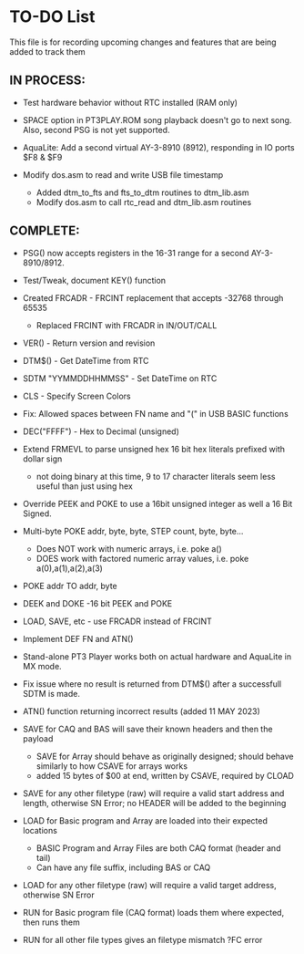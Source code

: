 # TO-DO List

This file is for recording upcoming changes and features that are being added to track them

## IN PROCESS:

- Test hardware behavior without RTC installed (RAM only)

- SPACE option in PT3PLAY.ROM song playback doesn't go to next song. Also, second PSG is not yet supported.

- AquaLite: Add a second virtual AY-3-8910 (8912), responding in IO ports $F8 & $F9

- Modify dos.asm to read and write USB file timestamp
  - Added dtm_to_fts and fts_to_dtm routines to dtm_lib.asm
  - Modify dos.asm to call rtc_read and dtm_lib.asm routines

## COMPLETE:

- PSG() now accepts registers in the 16-31 range for a second AY-3-8910/8912.

- Test/Tweak, document KEY() function

- Created FRCADR - FRCINT replacement that accepts -32768 through 65535
  - Replaced FRCINT with FRCADR in IN/OUT/CALL

- VER() - Return version and revision

- DTM$() - Get DateTime from RTC

- SDTM "YYMMDDHHMMSS" - Set DateTime on RTC

- CLS - Specify Screen Colors

- Fix: Allowed spaces between FN name and "(" in USB BASIC functions

- DEC("FFFF") - Hex to Decimal (unsigned)

- Extend FRMEVL to parse unsigned hex 16 bit hex literals prefixed with dollar sign
  - not doing binary at this time, 9 to 17 character literals seem less useful than just using hex

- Override PEEK and POKE to use a 16bit unsigned integer as well a 16 Bit Signed.

- Multi-byte POKE addr, byte, byte, STEP count, byte, byte...
  - Does NOT work with numeric arrays, i.e. poke a()
  - DOES work with factored numeric array values, i.e. poke a(0),a(1),a(2),a(3)

- POKE addr TO addr, byte

- DEEK and DOKE -16 bit PEEK and POKE

- LOAD, SAVE, etc - use FRCADR instead of FRCINT

- Implement DEF FN and ATN()

- Stand-alone PT3 Player works both on actual hardware and AquaLite in MX mode.

- Fix issue where no result is returned from DTM$() after a successfull SDTM is made.

- ATN() function returning incorrect results (added 11 MAY 2023)

- SAVE for CAQ and BAS will save their known headers and then the payload 
  - SAVE for Array should behave as originally designed; should behave similarly to how CSAVE for arrays works
  - added 15 bytes of $00 at end, written by CSAVE, required by CLOAD

- SAVE for any other filetype (raw) will require a valid start address and length, otherwise SN Error; no HEADER will be added to the beginning

- LOAD for Basic program and Array are loaded into their expected locations
  - BASIC Program and Array Files are both CAQ format (header and tail)
  - Can have any file suffix, including BAS or CAQ

- LOAD for any other filetype (raw) will require a valid target address, otherwise SN Error

- RUN for Basic program file (CAQ format) loads them where expected, then runs them

- RUN for all other file types gives an filetype mismatch ?FC error

